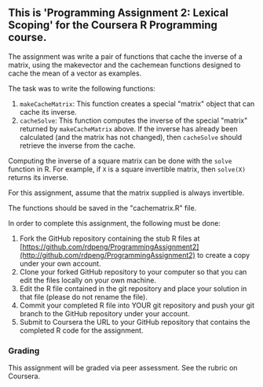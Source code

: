 ## This is 'Programming Assignment 2: Lexical Scoping' for the Coursera R Programming course.

The assignment was write a pair of functions that cache the inverse of a matrix, using the makevector and the cachemean functions designed to cache the mean of a vector as examples.

The task was to write the following functions:

1.  `makeCacheMatrix`: This function creates a special "matrix" object that can cache its inverse.
2.  `cacheSolve`: This function computes the inverse of the special "matrix" returned by `makeCacheMatrix` above. If the inverse has already been calculated (and the matrix has not changed), then `cacheSolve` should retrieve the inverse from the cache.

Computing the inverse of a square matrix can be done with the `solve` function in R. For example, if `X` is a square invertible matrix, then `solve(X)` returns its inverse.

For this assignment, assume that the matrix supplied is always
invertible.

The functions should be saved in the "cachematrix.R" file.

In order to complete this assignment, the following must be done:

1.  Fork the GitHub repository containing the stub R files at [https://github.com/rdpeng/ProgrammingAssignment2](http://github.com/rdpeng/ProgrammingAssignment2) to create a copy under your own account.
2.  Clone your forked GitHub repository to your computer so that you can edit the files locally on your own machine.
3.  Edit the R file contained in the git repository and place your solution in that file (please do not rename the file).
4.  Commit your completed R file into YOUR git repository and push your git branch to the GitHub repository under your account.
5.  Submit to Coursera the URL to your GitHub repository that contains the completed R code for the assignment.

### Grading

This assignment will be graded via peer assessment.  See the rubric on Coursera.
